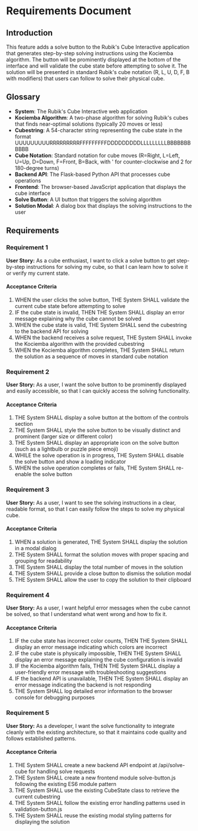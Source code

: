 # Requirements Document

## Introduction

This feature adds a solve button to the Rubik's Cube Interactive application that generates step-by-step solving instructions using the Kociemba algorithm. The button will be prominently displayed at the bottom of the interface and will validate the cube state before attempting to solve it. The solution will be presented in standard Rubik's cube notation (R, L, U, D, F, B with modifiers) that users can follow to solve their physical cube.

## Glossary

- **System**: The Rubik's Cube Interactive web application
- **Kociemba Algorithm**: A two-phase algorithm for solving Rubik's cubes that finds near-optimal solutions (typically 20 moves or less)
- **Cubestring**: A 54-character string representing the cube state in the format UUUUUUUUURRRRRRRRRFFFFFFFFFDDDDDDDDDLLLLLLLLLBBBBBBBBBBB
- **Cube Notation**: Standard notation for cube moves (R=Right, L=Left, U=Up, D=Down, F=Front, B=Back, with ' for counter-clockwise and 2 for 180-degree turns)
- **Backend API**: The Flask-based Python API that processes cube operations
- **Frontend**: The browser-based JavaScript application that displays the cube interface
- **Solve Button**: A UI button that triggers the solving algorithm
- **Solution Modal**: A dialog box that displays the solving instructions to the user

## Requirements

### Requirement 1

**User Story:** As a cube enthusiast, I want to click a solve button to get step-by-step instructions for solving my cube, so that I can learn how to solve it or verify my current state.

#### Acceptance Criteria

1. WHEN the user clicks the solve button, THE System SHALL validate the current cube state before attempting to solve
2. IF the cube state is invalid, THEN THE System SHALL display an error message explaining why the cube cannot be solved
3. WHEN the cube state is valid, THE System SHALL send the cubestring to the backend API for solving
4. WHEN the backend receives a solve request, THE System SHALL invoke the Kociemba algorithm with the provided cubestring
5. WHEN the Kociemba algorithm completes, THE System SHALL return the solution as a sequence of moves in standard cube notation

### Requirement 2

**User Story:** As a user, I want the solve button to be prominently displayed and easily accessible, so that I can quickly access the solving functionality.

#### Acceptance Criteria

1. THE System SHALL display a solve button at the bottom of the controls section
2. THE System SHALL style the solve button to be visually distinct and prominent (larger size or different color)
3. THE System SHALL display an appropriate icon on the solve button (such as a lightbulb or puzzle piece emoji)
4. WHILE the solve operation is in progress, THE System SHALL disable the solve button and show a loading indicator
5. WHEN the solve operation completes or fails, THE System SHALL re-enable the solve button

### Requirement 3

**User Story:** As a user, I want to see the solving instructions in a clear, readable format, so that I can easily follow the steps to solve my physical cube.

#### Acceptance Criteria

1. WHEN a solution is generated, THE System SHALL display the solution in a modal dialog
2. THE System SHALL format the solution moves with proper spacing and grouping for readability
3. THE System SHALL display the total number of moves in the solution
4. THE System SHALL provide a close button to dismiss the solution modal
5. THE System SHALL allow the user to copy the solution to their clipboard

### Requirement 4

**User Story:** As a user, I want helpful error messages when the cube cannot be solved, so that I understand what went wrong and how to fix it.

#### Acceptance Criteria

1. IF the cube state has incorrect color counts, THEN THE System SHALL display an error message indicating which colors are incorrect
2. IF the cube state is physically impossible, THEN THE System SHALL display an error message explaining the cube configuration is invalid
3. IF the Kociemba algorithm fails, THEN THE System SHALL display a user-friendly error message with troubleshooting suggestions
4. IF the backend API is unavailable, THEN THE System SHALL display an error message indicating the backend is not responding
5. THE System SHALL log detailed error information to the browser console for debugging purposes

### Requirement 5

**User Story:** As a developer, I want the solve functionality to integrate cleanly with the existing architecture, so that it maintains code quality and follows established patterns.

#### Acceptance Criteria

1. THE System SHALL create a new backend API endpoint at /api/solve-cube for handling solve requests
2. THE System SHALL create a new frontend module solve-button.js following the existing ES6 module pattern
3. THE System SHALL use the existing CubeState class to retrieve the current cubestring
4. THE System SHALL follow the existing error handling patterns used in validation-button.js
5. THE System SHALL reuse the existing modal styling patterns for displaying the solution
